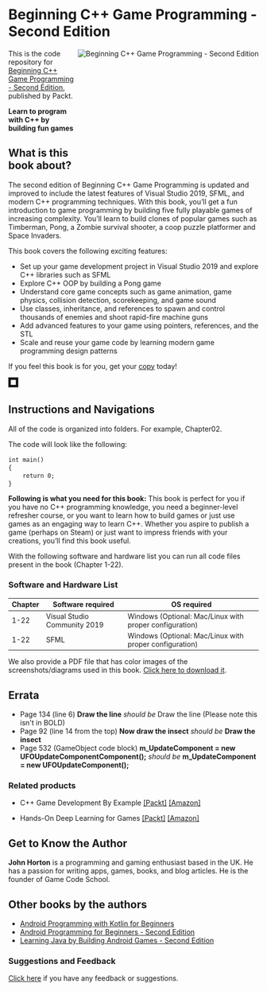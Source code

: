 # Beginning C++ Game Programming - Second Edition

<a href="https://www.packtpub.com/game-development/beginning-c-20-game-programming-second-edition?utm_source=github&utm_medium=repository&utm_campaign=9781838648572"><img src="https://www.packtpub.com/media/catalog/product/cache/4cdce5a811acc0d2926d7f857dceb83b/9/7/9781838648572-original.png" alt="Beginning C++ Game Programming - Second Edition" height="256px" align="right"></a>

This is the code repository for [Beginning C++ Game Programming - Second Edition](https://www.packtpub.com/game-development/beginning-c-20-game-programming-second-edition?utm_source=github&utm_medium=repository&utm_campaign=9781838648572), published by Packt.

**Learn to program with C++ by building fun games**

## What is this book about?
The second edition of Beginning C++ Game Programming is updated and improved to include the latest features of Visual Studio 2019, SFML, and modern C++ programming techniques. With this book, you’ll get a fun introduction to game programming by building five fully playable games of increasing complexity. You’ll learn to build clones of popular games such as Timberman, Pong, a Zombie survival shooter, a coop puzzle platformer and Space Invaders.

This book covers the following exciting features: 
* Set up your game development project in Visual Studio 2019 and explore C++ libraries such as SFML
* Explore C++ OOP by building a Pong game
* Understand core game concepts such as game animation, game physics, collision detection, scorekeeping, and game sound
* Use classes, inheritance, and references to spawn and control thousands of enemies and shoot rapid-fire machine guns
* Add advanced features to your game using pointers, references, and the STL
* Scale and reuse your game code by learning modern game programming design patterns

If you feel this book is for you, get your [copy](https://www.amazon.com/dp/1838648577) today!

<a href="https://www.packtpub.com/?utm_source=github&utm_medium=banner&utm_campaign=GitHubBanner"><img src="https://raw.githubusercontent.com/PacktPublishing/GitHub/master/GitHub.png" alt="https://www.packtpub.com/" border="5" /></a>

## Instructions and Navigations
All of the code is organized into folders. For example, Chapter02.

The code will look like the following:
```
int main()
{
    return 0;
}
```

**Following is what you need for this book:**
This book is perfect for you if you have no C++ programming knowledge, you need a beginner-level refresher course, or you want to learn how to build games or just use games as an engaging way to learn C++. Whether you aspire to publish a game (perhaps on Steam) or just want to impress friends with your creations, you’ll find this book useful.	

With the following software and hardware list you can run all code files present in the book (Chapter 1-22).

### Software and Hardware List

| Chapter  | Software required                   | OS required                        |
| -------- | ------------------------------------| -----------------------------------|
| 1-22     | Visual Studio Community 2019        | Windows (Optional: Mac/Linux with proper configuration) |
| 1-22     | SFML                                | Windows (Optional: Mac/Linux with proper configuration) |

We also provide a PDF file that has color images of the screenshots/diagrams used in this book. [Click here to download it](https://static.packt-cdn.com/downloads/9781838648572_ColorImages.pdf).

## Errata
* Page 134 (line 6) **Draw the line** _should be_ Draw the line  (Please note this isn't in BOLD)
* Page 92 (line 14 from the top) **Now draw the insect** _should be_ **Draw the insect** 
* Page 532 (GameObject code block) **m_UpdateComponent = new UFOUpdateComponentComponent();** _should be_ **m_UpdateComponent = new UFOUpdateComponent();**

### Related products <Other books you may enjoy>
* C++ Game Development By Example [[Packt]](https://www.packtpub.com/web-development/c-game-development-example?utm_source=github&utm_medium=repository&utm_campaign=9781789535303) [[Amazon]](https://www.amazon.com/dp/1789535301)

* Hands-On Deep Learning for Games [[Packt]](https://www.packtpub.com/game-development/hands-deep-learning-games?utm_source=github&utm_medium=repository&utm_campaign=9781788994071) [[Amazon]](https://www.amazon.com/dp/1788994078)

## Get to Know the Author
**John Horton** is a programming and gaming enthusiast based in the UK. He has a passion for writing apps, games, books, and blog articles. He is the founder of Game Code School.

## Other books by the authors
* [Android Programming with Kotlin for Beginners](https://www.packtpub.com/application-development/android-programming-kotlin-beginners?utm_source=github&utm_medium=repository&utm_campaign=9781789615401)
* [Android Programming for Beginners - Second Edition](https://www.packtpub.com/application-development/android-programming-beginners-second-edition?utm_source=github&utm_medium=repository&utm_campaign=9781789538502)
* [Learning Java by Building Android Games - Second Edition](https://www.packtpub.com/game-development/learning-java-building-android-games-second-edition?utm_source=github&utm_medium=repository&utm_campaign=9781788839150)

### Suggestions and Feedback
[Click here](https://docs.google.com/forms/d/e/1FAIpQLSdy7dATC6QmEL81FIUuymZ0Wy9vH1jHkvpY57OiMeKGqib_Ow/viewform) if you have any feedback or suggestions.
